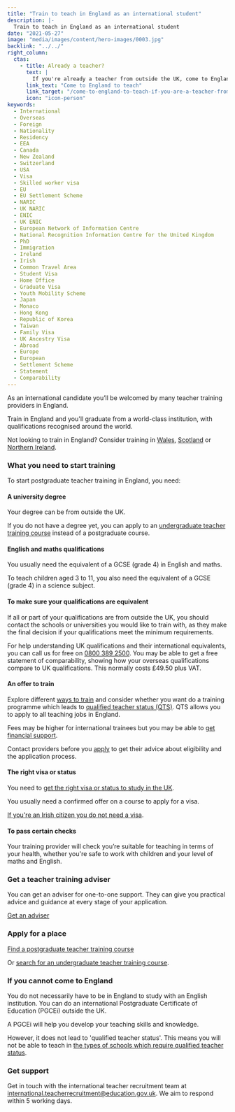 ```yaml
---
title: "Train to teach in England as an international student"
description: |-
  Train to teach in England as an international student
date: "2021-05-27"
image: "media/images/content/hero-images/0003.jpg"
backlink: "../../"
right_column:
  ctas:
    - title: Already a teacher?
      text: |
        If you're already a teacher from outside the UK, come to England to teach. 
      link_text: "Come to England to teach"
      link_target: "/come-to-england-to-teach-if-you-are-a-teacher-from-outside-the-uk"
      icon: "icon-person"
keywords:
  - International
  - Overseas
  - Foreign
  - Nationality
  - Residency
  - EEA
  - Canada
  - New Zealand
  - Switzerland
  - USA
  - Visa
  - Skilled worker visa
  - EU
  - EU Settlement Scheme
  - NARIC
  - UK NARIC
  - ENIC
  - UK ENIC
  - European Network of Information Centre
  - National Recognition Information Centre for the United Kingdom
  - PhD
  - Immigration
  - Ireland
  - Irish
  - Common Travel Area
  - Student Visa
  - Home Office
  - Graduate Visa
  - Youth Mobility Scheme
  - Japan
  - Monaco
  - Hong Kong
  - Republic of Korea
  - Taiwan
  - Family Visa
  - UK Ancestry Visa
  - Abroad
  - Europe
  - European
  - Settlement Scheme
  - Statement
  - Comparability
---
```


As an international candidate you’ll be welcomed by many teacher training providers in England.

Train in England and you'll graduate from a world-class institution, with qualifications recognised around the world.

Not looking to train in England? Consider training in [Wales](https://www.discoverteaching.wales/routes-into-teaching/), [Scotland](https://teachinscotland.scot/) or [Northern Ireland](https://www.education-ni.gov.uk/articles/initial-teacher-education-courses-northern-ireland).

### What you need to start training

To start postgraduate teacher training in England, you need:

#### A university degree

Your degree can be from outside the UK.

If you do not have a degree yet, you can apply to an [undergraduate teacher training course](https://www.ucas.com/postgraduate/teacher-training/train-teach-england/undergraduate-teacher-training-england) instead of a postgraduate course.

#### English and maths qualifications

You usually need the equivalent of a GCSE (grade 4) in English and maths.

To teach children aged 3 to 11, you also need the equivalent of a GCSE (grade 4) in a science subject.

#### To make sure your qualifications are equivalent

If all or part of your qualifications are from outside the UK, you should contact the schools or universities you would like to train with, as they make the final decision if your qualifications meet the minimum requirements.

For help understanding UK qualifications and their international equivalents, you can call us for free on [0800 389 2500](tel://08003892500). You may be able to get a free statement of comparability, showing how your overseas qualifications compare to UK qualifications. This normally costs £49.50 plus VAT.

#### An offer to train

Explore different [ways to train](/ways-to-train) and consider whether you want do a training programme which leads to [qualified teacher status (QTS)](/ways-to-train). QTS allows you to apply to all teaching jobs in England.

Fees may be higher for international trainees but you may be able to [get financial support](https://www.gov.uk/government/publications/train-to-teach-in-england-non-uk-applicants/train-to-teach-in-england-non-uk-applicants#financial-support-for-non-uk-applicants-for-unsalaried-teacher-training-in-england).

Contact providers before you [apply](#apply-for-a-place) to get their advice about eligibility and the application process.

#### The right visa or status

You need to [get the right visa or status to study in the UK](https://www.gov.uk/government/publications/train-to-teach-in-england-non-uk-applicants/train-to-teach-in-england-non-uk-applicants#visas-and-immigration).

You usually need a confirmed offer on a course to apply for a visa.

[If you're an Irish citizen you do not need a visa](https://www.gov.uk/government/publications/common-travel-area-guidance).

#### To pass certain checks

Your training provider will check you’re suitable for teaching in terms of your health, whether you're safe to work with children and your level of maths and English.

### Get a teacher training adviser

You can get an adviser for one-to-one support. They can give you practical advice and guidance at every stage of your application.

<p class="call-to-action__action">
  <a href="/tta-service">Get an <span>adviser</span></a>
</p>

### Apply for a place

<p class="call-to-action__action">
  <a href="https://www.gov.uk/find-postgraduate-teacher-training-courses">Find a postgraduate teacher training <span>course</span></a>
</p>

Or [search for an undergraduate teacher training course](https://digital.ucas.com/search).

### If you cannot come to England

You do not necessarily have to be in England to study with an English institution. You can do an international Postgraduate Certificate of Education (PGCEi) outside the UK.

A PGCEi will help you develop your teaching skills and knowledge.

However, it does not lead to 'qualified teacher status'. This means you will not be able to teach in [the types of schools which require qualified teacher status](https://www.gov.uk/guidance/qualified-teacher-status-qts#overview).

### Get support

Get in touch with the international teacher recruitment team at international.teacherrecruitment@education.gov.uk. We aim to respond within 5 working days.

